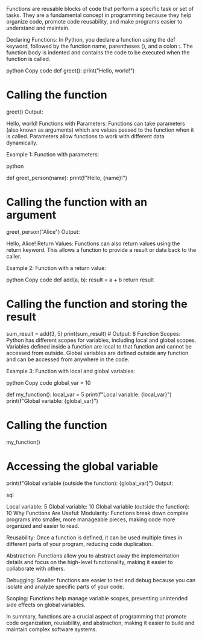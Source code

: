 
Functions are reusable blocks of code that perform a specific task or set of tasks. They are a fundamental concept in programming because they help organize code, promote code reusability, and make programs easier to understand and maintain.

Declaring Functions:
In Python, you declare a function using the def keyword, followed by the function name, parentheses (), and a colon :. The function body is indented and contains the code to be executed when the function is called.

python
Copy code
def greet():
    print("Hello, world!")

# Calling the function
greet()
Output:


Hello, world!
Functions with Parameters:
Functions can take parameters (also known as arguments) which are values passed to the function when it is called. Parameters allow functions to work with different data dynamically.

Example 1: Function with parameters:

python

def greet_person(name):
    print(f"Hello, {name}!")

# Calling the function with an argument
greet_person("Alice")
Output:


Hello, Alice!
Return Values:
Functions can also return values using the return keyword. This allows a function to provide a result or data back to the caller.

Example 2: Function with a return value:

python
Copy code
def add(a, b):
    result = a + b
    return result

# Calling the function and storing the result
sum_result = add(3, 5)
print(sum_result)  # Output: 8
Function Scopes:
Python has different scopes for variables, including local and global scopes. Variables defined inside a function are local to that function and cannot be accessed from outside. Global variables are defined outside any function and can be accessed from anywhere in the code.

Example 3: Function with local and global variables:

python
Copy code
global_var = 10

def my_function():
    local_var = 5
    print(f"Local variable: {local_var}")
    print(f"Global variable: {global_var}")

# Calling the function
my_function()

# Accessing the global variable
print(f"Global variable (outside the function): {global_var}")
Output:

sql

Local variable: 5
Global variable: 10
Global variable (outside the function): 10
Why Functions Are Useful:
Modularity: Functions break down complex programs into smaller, more manageable pieces, making code more organized and easier to read.

Reusability: Once a function is defined, it can be used multiple times in different parts of your program, reducing code duplication.

Abstraction: Functions allow you to abstract away the implementation details and focus on the high-level functionality, making it easier to collaborate with others.

Debugging: Smaller functions are easier to test and debug because you can isolate and analyze specific parts of your code.

Scoping: Functions help manage variable scopes, preventing unintended side effects on global variables.

In summary, functions are a crucial aspect of programming that promote code organization, reusability, and abstraction, making it easier to build and maintain complex software systems.




